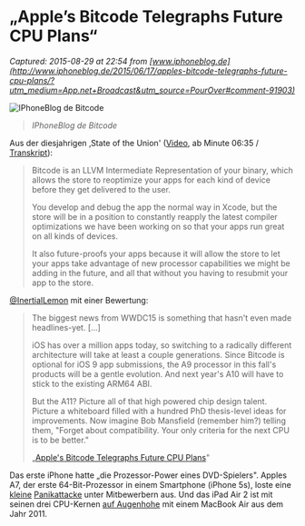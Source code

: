 # „Apple’s Bitcode Telegraphs Future CPU Plans“

_Captured: 2015-08-29 at 22:54 from [www.iphoneblog.de](http://www.iphoneblog.de/2015/06/17/apples-bitcode-telegraphs-future-cpu-plans/?utm_medium=App.net+Broadcast&utm_source=PourOver#comment-91903)_

![IPhoneBlog de Bitcode](http://www.iphoneblog.de/wp-content/uploads/2015/06/iphoneblog.de_bitcode.jpg)

> _IPhoneBlog de Bitcode_

Aus der diesjahrigen ‚State of the Union' ([Video](https://developer.apple.com/videos/wwdc/2015/?id=102), ab Minute 06:35 / [Transkript](http://asciiwwdc.com/2015/sessions/102)):

> Bitcode is an LLVM Intermediate Representation of your binary, which allows the store to reoptimize your apps for each kind of device before they get delivered to the user.
> 
> You develop and debug the app the normal way in Xcode, but the store will be in a position to constantly reapply the latest compiler optimizations we have been working on so that your apps run great on all kinds of devices.
> 
> It also future-proofs your apps because it will allow the store to let your apps take advantage of new processor capabilities we might be adding in the future, and all that without you having to resubmit your app to the store. 

[@InertialLemon](https://twitter.com/InertialLemon) mit einer Bewertung:

> The biggest news from WWDC15 is something that hasn't even made headlines-yet. […]
> 
> iOS has over a million apps today, so switching to a radically different architecture will take at least a couple generations. Since Bitcode is optional for iOS 9 app submissions, the A9 processor in this fall's products will be a gentle evolution. And next year's A10 will have to stick to the existing ARM64 ABI.
> 
> But the A11? Picture all of that high powered chip design talent. Picture a whiteboard filled with a hundred PhD thesis-level ideas for improvements. Now imagine Bob Mansfield (remember him?) telling them, "Forget about compatibility. Your only criteria for the next CPU is to be better."
> 
> „[Apple's Bitcode Telegraphs Future CPU Plans](https://medium.com/@InertialLemon/apple-s-bitcode-telegraphs-future-cpu-plans-a7b90d326228)"

Das erste iPhone hatte „die Prozessor-Power eines DVD-Spielers". Apples A7, der erste 64-Bit-Prozessor in einem Smartphone (iPhone 5s), loste eine [kleine](http://www.iphoneblog.de/2013/10/09/kein-witz-qualcomm-zieht-den-eigenen-marketing-gag-zurueck/) [Panikattacke](http://blog.hubspot.com/opinion/qualcomm-apple-64-bit-chip-hit-us-in-gut) unter Mitbewerbern aus. Und das iPad Air 2 ist mit seinen drei CPU-Kernen [auf Augenhohe](http://daringfireball.net/2014/10/ipad_air_2) mit einem MacBook Air aus dem Jahr 2011.
